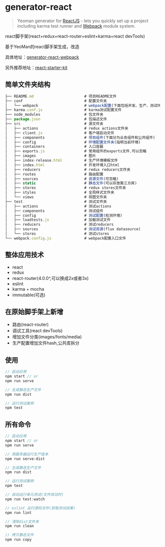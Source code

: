 # generator-react

> Yeoman generator for [ReactJS](http://facebook.github.io/react/) - lets you quickly set up a project including karma test runner and [Webpack](http://webpack.github.io/) module system.

react脚手架(react+redux+react-router+eslint+karma+react devTools)

基于YeoMan的react脚手架生成，改造

具体地址：[generator-react-webpack](https://github.com/react-webpack-generators/generator-react-webpack)

另外推荐地址：[react-starter-kit](https://github.com/kriasoft/react-starter-kit)

## 简单文件夹结构

```javascript
├── README.md                       # 项目README文件
├── conf                            # 配置文件夹
│   └── webpack                     # webpack配置(下面包括开发、生产、测试环境的配置)
├── karma.conf.js                   # karma测试配置文件
├── node_modules                    # 包文件夹
├── package.json                    # 包描述文件
├── src                             # 源文件夹
│   ├── actions                     # redux actions文件夹
│   ├── client.js                   # 客户端启动文件
│   ├── components                  # 项目组件(下面分为业务组件和公共组件)
│   ├── config                      # 环境配置文件夹(指明当前环境)
│   ├── containers                  # 入口容器
│   ├── exports.js                  # 常用组件的exports文件,可以忽略
│   ├── images                      # 图片
│   ├── index-release.html          # 生产环境模板文件
│   ├── index.html                  # 开发环境入口html
│   ├── reducers                    # redux reducers文件夹
│   ├── routes                      # 路由配置
│   ├── sources                     # 资源文件(可忽略)
│   ├── static                      # 静态文件(可以存放第三方库)
│   ├── stores                      # redux stores文件夹
│   ├── styles                      # 全局样式文件夹
│   └── views                       # 视图文件夹
├── test                            # 测试文件夹
│   ├── actions                     # 测试actions
│   ├── components                  # 测试组件
│   ├── config                      # 测试配置(检测环境)
│   ├── loadtests.js                # 加载测试文件
│   ├── reducers                    # 测试reducers
│   ├── sources                     # 测试资源(flux datasource)
│   └── stores                      # 测试stores
└── webpack.config.js               # webpack配置入口文件
```

## 整体应用技术

- react
- redux
- react-router(4.0.0^,可以换成2x或者3x)
- eslint
- karma + mocha
- immutable(可选)

## 在原始脚手架上新增

- 路由(react-router)
- 调试工具(react devTools)
- 增加文件分类(images/fonts/media)
- 生产配置增加文件hash,公共库拆分

## 使用

```javascript
// 启动应用
npm start // or 
npm run serve

// 生成静态生产文件
npm run dist

// 运行测试案例
npm test
```

## 所有命令

```javascript
// 启动应用
npm start // or 
npm run serve

// 用服务器运行生产版本
npm run serve:dist

// 生成静态生产文件
npm run dist

// 运行测试案例
npm test

// 自动运行单元测试(文件改动时)
npm run test:watch

// eslint 运行源码文件(获取测试结果)
npm run lint

// 清除dist文件夹
npm run clean

// 拷贝静态文件
npm run copy
```


